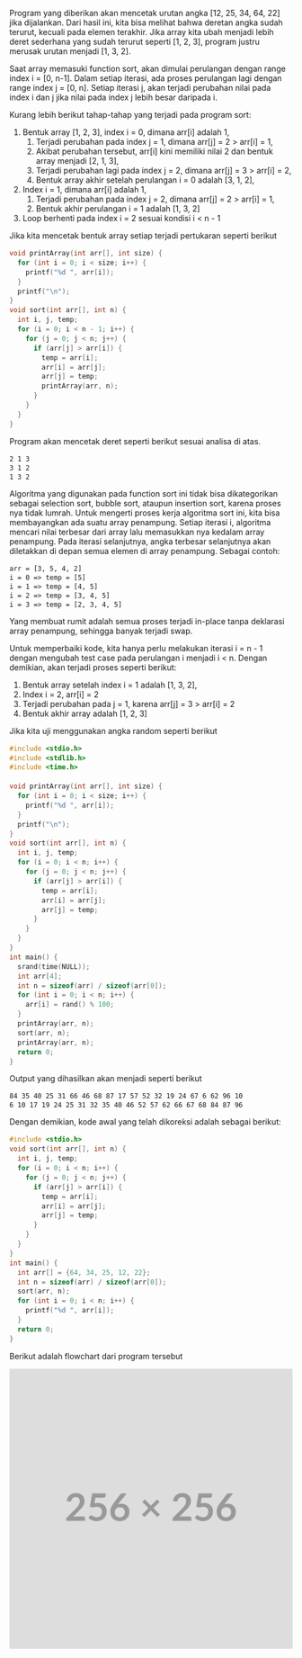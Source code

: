 Program yang diberikan akan mencetak urutan angka [12, 25, 34, 64, 22] jika dijalankan. Dari hasil ini, kita bisa melihat bahwa deretan angka sudah terurut, kecuali pada elemen terakhir. Jika array kita ubah menjadi lebih deret sederhana yang sudah terurut seperti [1, 2, 3], program justru merusak urutan menjadi [1, 3, 2].

Saat array memasuki function sort, akan dimulai perulangan dengan range index i = [0, n-1]. Dalam setiap iterasi, ada proses perulangan lagi dengan range index j = [0, n]. Setiap iterasi j, akan terjadi perubahan nilai pada index i dan j jika nilai pada index j lebih besar daripada i.

Kurang lebih berikut tahap-tahap yang terjadi pada program sort:

1. Bentuk array [1, 2, 3], index i = 0, dimana arr[i] adalah 1,
    1. Terjadi perubahan pada index j = 1, dimana arr[j] = 2 > arr[i] = 1,
    2. Akibat perubahan tersebut, arr[i] kini memiliki nilai 2 dan bentuk array menjadi [2, 1, 3],
    3. Terjadi perubahan lagi pada index j = 2, dimana arr[j] = 3 > arr[i] = 2,
    4. Bentuk array akhir setelah perulangan i = 0 adalah [3, 1, 2],
2. Index i = 1, dimana arr[i] adalah 1,
    1. Terjadi perubahan pada index j = 2, dimana arr[j] = 2 > arr[i] = 1,
    2. Bentuk akhir perulangan i = 1 adalah [1, 3, 2]
3. Loop berhenti pada index i = 2 sesuai kondisi i < n - 1

Jika kita mencetak bentuk array setiap terjadi pertukaran seperti berikut

```c
void printArray(int arr[], int size) {
  for (int i = 0; i < size; i++) {
    printf("%d ", arr[i]);
  }
  printf("\n");
}
void sort(int arr[], int n) {
  int i, j, temp;
  for (i = 0; i < n - 1; i++) {
    for (j = 0; j < n; j++) {
      if (arr[j] > arr[i]) {
        temp = arr[i];
        arr[i] = arr[j];
        arr[j] = temp;
        printArray(arr, n);
      }
    }
  }
}
```

Program akan mencetak deret seperti berikut sesuai analisa di atas.

```
2 1 3 
3 1 2 
1 3 2
```

Algoritma yang digunakan pada function sort ini tidak bisa dikategorikan sebagai selection sort, bubble sort, ataupun insertion sort, karena proses nya tidak lumrah. Untuk mengerti proses kerja algoritma sort ini, kita bisa membayangkan ada suatu array penampung. Setiap iterasi i, algoritma mencari nilai terbesar dari array lalu memasukkan nya kedalam array penampung. Pada iterasi selanjutnya, angka terbesar selanjutnya akan diletakkan di depan semua elemen di array penampung. Sebagai contoh:

```
arr = [3, 5, 4, 2]
i = 0 => temp = [5]
i = 1 => temp = [4, 5]
i = 2 => temp = [3, 4, 5]
i = 3 => temp = [2, 3, 4, 5]
```
Yang membuat rumit adalah semua proses terjadi in-place tanpa deklarasi array penampung, sehingga banyak terjadi swap.

Untuk memperbaiki kode, kita hanya perlu melakukan iterasi i =  n - 1 dengan mengubah test case pada perulangan i menjadi i < n. Dengan demikian, akan terjadi proses seperti berikut:

1. Bentuk array setelah index i = 1 adalah [1, 3, 2],
2. Index i = 2, arr[i] = 2
3. Terjadi perubahan pada j = 1, karena arr[j] = 3 > arr[i] = 2
4. Bentuk akhir array adalah [1, 2, 3]

Jika kita uji menggunakan angka random seperti berikut

```c
#include <stdio.h>
#include <stdlib.h>
#include <time.h>

void printArray(int arr[], int size) {
  for (int i = 0; i < size; i++) {
    printf("%d ", arr[i]);
  }
  printf("\n");
}
void sort(int arr[], int n) {
  int i, j, temp;
  for (i = 0; i < n; i++) {
    for (j = 0; j < n; j++) {
      if (arr[j] > arr[i]) {
        temp = arr[i];
        arr[i] = arr[j];
        arr[j] = temp;
      }
    }
  }
}
int main() {
  srand(time(NULL));
  int arr[4];
  int n = sizeof(arr) / sizeof(arr[0]);
  for (int i = 0; i < n; i++) {
    arr[i] = rand() % 100;
  }
  printArray(arr, n);
  sort(arr, n);
  printArray(arr, n);
  return 0;
}
```

Output yang dihasilkan akan menjadi seperti berikut

```
84 35 40 25 31 66 46 68 87 17 57 52 32 19 24 67 6 62 96 10 
6 10 17 19 24 25 31 32 35 40 46 52 57 62 66 67 68 84 87 96
```

Dengan demikian, kode awal yang telah dikoreksi adalah sebagai berikut:

```c
#include <stdio.h>
void sort(int arr[], int n) {
  int i, j, temp;
  for (i = 0; i < n; i++) {
    for (j = 0; j < n; j++) {
      if (arr[j] > arr[i]) {
        temp = arr[i];
        arr[i] = arr[j];
        arr[j] = temp;
      }
    }
  }
}
int main() {
  int arr[] = {64, 34, 25, 12, 22};
  int n = sizeof(arr) / sizeof(arr[0]);
  sort(arr, n);
  for (int i = 0; i < n; i++) {
    printf("%d ", arr[i]);
  }
  return 0;
}
```

Berikut adalah flowchart dari program tersebut

![flowchart](/JSCA-LEC_soal2-flowchart.png)